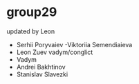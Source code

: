 # group29
updated by Leon

- Serhii Poryvaiev
-Viktoriia Semendiaieva
- Leon Zuev
 vadym/conglict
- Vadym
- Andrei Bakhtinov
- Stanislav Slavezki



